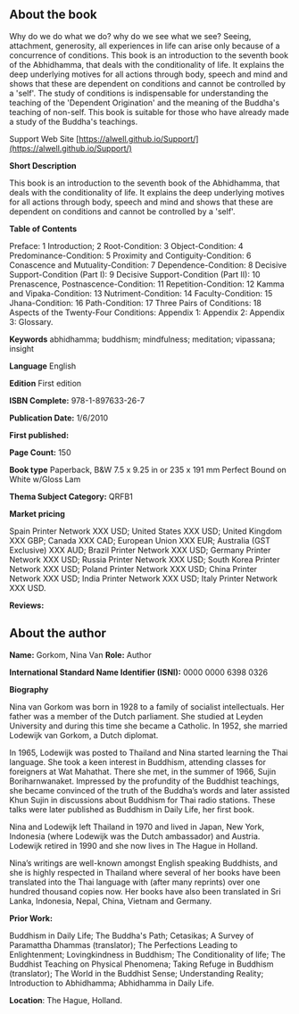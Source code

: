 ## About the book

Why do we do what we do? why do we see what we see? Seeing, attachment, generosity, all experiences in life can arise only because of a concurrence of conditions. This book is an introduction to the seventh book of the Abhidhamma, that deals with the conditionality of life. It explains the deep underlying motives for all actions through body, speech and mind and shows that these are dependent on conditions and cannot be controlled by a 'self'. The study of conditions is indispensable for understanding the teaching of the 'Dependent Origination' and the meaning of the Buddha's teaching of non-self. This book is suitable for those who have already made a study of the Buddha's teachings.

Support Web Site [https://alwell.github.io/Support/](https://alwell.github.io/Support/)

**Short Description** 

This book is an introduction to the seventh book of the Abhidhamma, that deals with the conditionality of life. It explains the deep underlying motives for all actions through body, speech and mind and shows that these are dependent on conditions and cannot be controlled by a 'self'.  


**Table of Contents** 

Preface: 1 Introduction; 2 Root-Condition: 3 Object-Condition: 4 Predominance-Condition: 5 Proximity and Contiguity-Condition: 6 Conascence and Mutuality-Condition: 7 Dependence-Condition: 8 Decisive Support-Condition (Part I): 9 Decisive Support-Condition (Part II): 10 Prenascence, Postnascence-Condition: 11 Repetition-Condition: 12 Kamma and Vipaka-Condition: 13 Nutriment-Condition: 14 Faculty-Condition: 15 Jhana-Condition: 16 Path-Condition: 17 Three Pairs of Conditions: 18 Aspects of the Twenty-Four Conditions: Appendix 1: Appendix 2: Appendix 3: Glossary.

**Keywords** abhidhamma; buddhism; mindfulness; meditation; vipassana; insight

**Language** English

**Edition** First edition

**ISBN Complete:** 978-1-897633-26-7

**Publication Date:**  1/6/2010

**First published:** 

**Page Count:** 150

**Book type** Paperback, B&W 7.5 x 9.25 in or 235 x 191 mm Perfect Bound on White w/Gloss Lam

**Thema Subject Category:** QRFB1

**Market pricing**

Spain Printer Network 	XXX USD;
United States 	XXX USD;
United Kingdom 	XXX GBP;
Canada 	XXX CAD;
European Union 	XXX EUR;
Australia (GST Exclusive) XXX AUD;
Brazil Printer Network 	XXX USD;
Germany Printer Network XXX USD;
Russia Printer Network 	XXX USD;
South Korea Printer Network 	XXX USD;
Poland Printer Network 	XXX USD; 
China Printer Network 	XXX USD; 
India Printer Network 	XXX USD; 
Italy Printer Network 	XXX USD. 

**Reviews:**



## About the author

**Name:** Gorkom, Nina Van 	**Role:** Author	

**International Standard Name Identifier (ISNI):** 0000 0000 6398 0326

**Biography**

Nina van Gorkom was born in 1928 to a family of socialist intellectuals. Her father was a member of the Dutch parliament. She studied at Leyden University and during this time she became a Catholic. In 1952, she married Lodewijk van Gorkom, a Dutch diplomat.

In 1965, Lodewijk was posted to Thailand and Nina started learning the Thai language. She took a keen interest in Buddhism, attending classes for foreigners at Wat Mahathat. There she met, in the summer of 1966, Sujin Boriharnwanaket. Impressed by the profundity of the Buddhist teachings, she became convinced of the truth of the Buddha’s words and later assisted Khun Sujin in discussions about Buddhism for Thai radio stations. These talks were later published as Buddhism in Daily Life, her first book.

Nina and Lodewijk left Thailand in 1970 and lived in Japan, New York, Indonesia (where Lodewijk was the Dutch ambassador) and Austria. Lodewijk retired in 1990 and she now lives in The Hague in Holland.

Nina’s writings are well-known amongst English speaking Buddhists, and she is highly respected in Thailand where several of her books have been translated into the Thai language with (after many reprints) over one hundred thousand copies now. Her books have also been translated in Sri Lanka, Indonesia, Nepal, China, Vietnam and Germany. 
 
**Prior Work:**

Buddhism in Daily Life; The Buddha's Path; Cetasikas; A Survey of Paramattha Dhammas (translator); The Perfections Leading to Enlightenment; Lovingkindness in Buddhism; The Conditionality of life; The Buddhist Teaching on Physical Phenomena; Taking Refuge in Buddhism (translator); The World in the Buddhist Sense; Understanding Reality; Introduction to Abhidhamma; Abhidhamma in Daily Life.
 
**Location**: The Hague, Holland.
